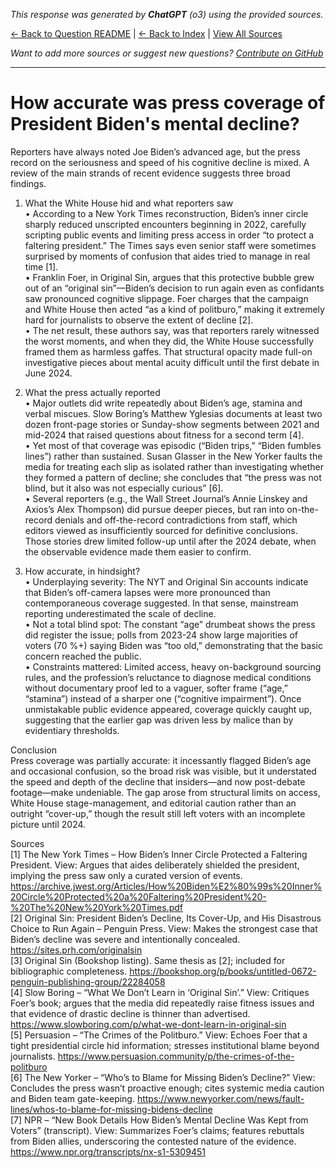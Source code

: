 <!-- 
Generated by: chatgpt
Model: o3
Prompt type: sources
Generated at: 2025-06-13T09:30:25.607515
-->

*This response was generated by **ChatGPT** (o3) using the provided sources.*

[← Back to Question README](README.md) | [← Back to Index](../README.md) | [View All Sources](../allsources.md)

*Want to add more sources or suggest new questions? [Contribute on GitHub](https://github.com/justinwest/SuggestedSources)*

---

# How accurate was press coverage of President Biden's mental decline?

Reporters have always noted Joe Biden’s advanced age, but the press record on the seriousness and speed of his cognitive decline is mixed.  A review of the main strands of recent evidence suggests three broad findings.

1.  What the White House hid and what reporters saw  
   •  According to a New York Times reconstruction, Biden’s inner circle sharply reduced unscripted encounters beginning in 2022, carefully scripting public events and limiting press access in order “to protect a faltering president.”  The Times says even senior staff were sometimes surprised by moments of confusion that aides tried to manage in real time [1].  
   •  Franklin Foer, in Original Sin, argues that this protective bubble grew out of an “original sin”—Biden’s decision to run again even as confidants saw pronounced cognitive slippage.  Foer charges that the campaign and White House then acted “as a kind of politburo,” making it extremely hard for journalists to observe the extent of decline [2].  
   •  The net result, these authors say, was that reporters rarely witnessed the worst moments, and when they did, the White House successfully framed them as harmless gaffes.  That structural opacity made full-on investigative pieces about mental acuity difficult until the first debate in June 2024.

2.  What the press actually reported  
   •  Major outlets did write repeatedly about Biden’s age, stamina and verbal miscues.  Slow Boring’s Matthew Yglesias documents at least two dozen front-page stories or Sunday-show segments between 2021 and mid-2024 that raised questions about fitness for a second term [4].  
   •  Yet most of that coverage was episodic (“Biden trips,” “Biden fumbles lines”) rather than sustained.  Susan Glasser in the New Yorker faults the media for treating each slip as isolated rather than investigating whether they formed a pattern of decline; she concludes that “the press was not blind, but it also was not especially curious” [6].  
   •  Several reporters (e.g., the Wall Street Journal’s Annie Linskey and Axios’s Alex Thompson) did pursue deeper pieces, but ran into on-the-record denials and off-the-record contradictions from staff, which editors viewed as insufficiently sourced for definitive conclusions.  Those stories drew limited follow-up until after the 2024 debate, when the observable evidence made them easier to confirm.

3.  How accurate, in hindsight?  
   •  Underplaying severity:  The NYT and Original Sin accounts indicate that Biden’s off-camera lapses were more pronounced than contemporaneous coverage suggested.  In that sense, mainstream reporting underestimated the scale of decline.  
   •  Not a total blind spot:  The constant “age” drumbeat shows the press did register the issue; polls from 2023-24 show large majorities of voters (70 %+) saying Biden was “too old,” demonstrating that the basic concern reached the public.  
   •  Constraints mattered:  Limited access, heavy on-background sourcing rules, and the profession’s reluctance to diagnose medical conditions without documentary proof led to a vaguer, softer frame (“age,” “stamina”) instead of a sharper one (“cognitive impairment”).  Once unmistakable public evidence appeared, coverage quickly caught up, suggesting that the earlier gap was driven less by malice than by evidentiary thresholds.

Conclusion  
Press coverage was partially accurate: it incessantly flagged Biden’s age and occasional confusion, so the broad risk was visible, but it understated the speed and depth of the decline that insiders—and now post-debate footage—make undeniable.  The gap arose from structural limits on access, White House stage-management, and editorial caution rather than an outright “cover-up,” though the result still left voters with an incomplete picture until 2024.

Sources  
[1] The New York Times – How Biden’s Inner Circle Protected a Faltering President.  View: Argues that aides deliberately shielded the president, implying the press saw only a curated version of events.  https://archive.jwest.org/Articles/How%20Biden%E2%80%99s%20Inner%20Circle%20Protected%20a%20Faltering%20President%20-%20The%20New%20York%20Times.pdf  
[2] Original Sin: President Biden’s Decline, Its Cover-Up, and His Disastrous Choice to Run Again – Penguin Press.  View: Makes the strongest case that Biden’s decline was severe and intentionally concealed.  https://sites.prh.com/originalsin  
[3] Original Sin (Bookshop listing).  Same thesis as [2]; included for bibliographic completeness.  https://bookshop.org/p/books/untitled-0672-penguin-publishing-group/22284058  
[4] Slow Boring – “What We Don’t Learn in ‘Original Sin’.”  View: Critiques Foer’s book; argues that the media did repeatedly raise fitness issues and that evidence of drastic decline is thinner than advertised.  https://www.slowboring.com/p/what-we-dont-learn-in-original-sin  
[5] Persuasion – “The Crimes of the Politburo.”  View: Echoes Foer that a tight presidential circle hid information; stresses institutional blame beyond journalists.  https://www.persuasion.community/p/the-crimes-of-the-politburo  
[6] The New Yorker – “Who’s to Blame for Missing Biden’s Decline?”  View: Concludes the press wasn’t proactive enough; cites systemic media caution and Biden team gate-keeping.  https://www.newyorker.com/news/fault-lines/whos-to-blame-for-missing-bidens-decline  
[7] NPR – “New Book Details How Biden’s Mental Decline Was Kept from Voters” (transcript).  View: Summarizes Foer’s claims; features rebuttals from Biden allies, underscoring the contested nature of the evidence.  https://www.npr.org/transcripts/nx-s1-5309451